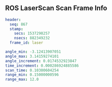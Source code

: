 ## **ROS LaserScan Scan Frame Info**

```yaml
header:
  seq: 867
  stamp:
    secs: 1537298257
    nsecs: 882349232
  frame_id: laser

angle_min: -3.12413907051
angle_max: 3.14159274101
angle_increment: 0.0174532923847
time_increment: 0.000286924885586
scan_time: 0.10300604254
range_min: 0.15000000596
range_max: 12.0
```